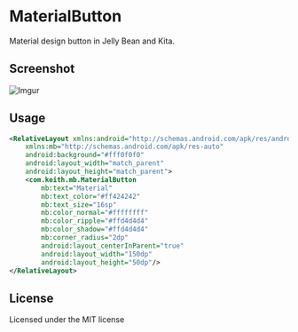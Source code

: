 MaterialButton
==============

Material design button in Jelly Bean and Kita.

## Screenshot ##

![Imgur](http://github.com/unicorn.png "Imgur")

## Usage ##

```xml
<RelativeLayout xmlns:android="http://schemas.android.com/apk/res/android"
    xmlns:mb="http://schemas.android.com/apk/res-auto"
    android:background="#fff0f0f0"
    android:layout_width="match_parent"
    android:layout_height="match_parent">
    <com.keith.mb.MaterialButton
        mb:text="Material"
        mb:text_color="#ff424242"
        mb:text_size="16sp"
        mb:color_normal="#ffffffff"
        mb:color_ripple="#ffd4d4d4"
        mb:color_shadow="#ffd4d4d4"
        mb:corner_radius="2dp"
        android:layout_centerInParent="true"
        android:layout_width="150dp"
        android:layout_height="50dp"/>
</RelativeLayout>
```

## License ##

Licensed under the MIT license
